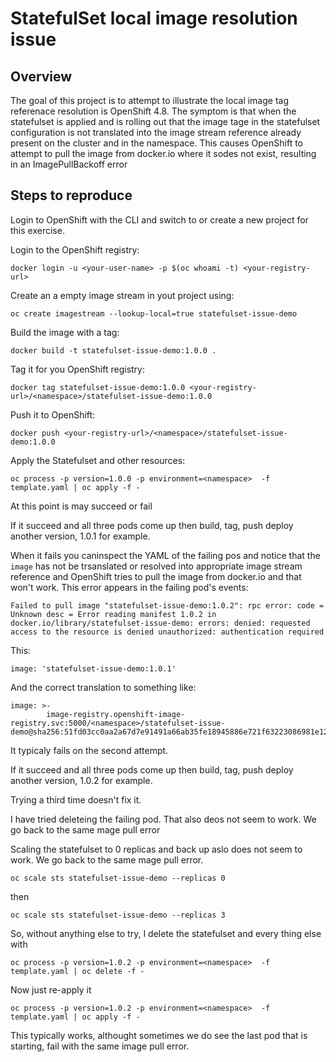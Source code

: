 # StatefulSet local image resolution issue
## Overview
The goal of this project is to attempt to illustrate the local image tag referenace resolution is OpenShift 4.8.  The symptom is that when the statefulset is applied and is rolling out that the image tage in the statefulset configuration is not translated into the image stream reference already present on the cluster and in the namespace.  This causes OpenShift to attempt to pull the image from docker.io where it sodes not exist, resulting in an ImagePullBackoff error

## Steps to reproduce

Login to OpenShift with the CLI and switch to or create a new project for this exercise.

Login to the OpenShift registry: 
```
docker login -u <your-user-name> -p $(oc whoami -t) <your-registry-url>
```

Create an a empty image stream in yout project using:
```
oc create imagestream --lookup-local=true statefulset-issue-demo
```
Build the image with a tag:
```
docker build -t statefulset-issue-demo:1.0.0 .
```
Tag it for you OpenShift registry:
```
docker tag statefulset-issue-demo:1.0.0 <your-registry-url>/<namespace>/statefulset-issue-demo:1.0.0
```
Push it to OpenShift:
```
docker push <your-registry-url>/<namespace>/statefulset-issue-demo:1.0.0
```
Apply the Statefulset and other resources:
```
oc process -p version=1.0.0 -p environment=<namespace>  -f template.yaml | oc apply -f -
```

At this point is may succeed or fail

If it succeed and all three pods come up then build, tag, push deploy another version, 1.0.1 for example.

When it fails you caninspect the YAML of the failing pos and notice that the `image` has not be trsanslated or resolved into appropriate image stream reference and OpenShift tries to pull the image from docker.io and that won't work. This error appears in the failing pod's events:

```
Failed to pull image "statefulset-issue-demo:1.0.2": rpc error: code = Unknown desc = Error reading manifest 1.0.2 in docker.io/library/statefulset-issue-demo: errors: denied: requested access to the resource is denied unauthorized: authentication required 
```

This:

```
image: 'statefulset-issue-demo:1.0.1'
```

And the correct translation to something like:

```
image: >-
        image-registry.openshift-image-registry.svc:5000/<namespace>/statefulset-issue-demo@sha256:51fd03cc0aa2a67d7e91491a66ab35fe18945886e721f63223086981e12adf6d
```

It typicaly fails on the second attempt.  

If it succeed and all three pods come up then build, tag, push deploy another version, 1.0.2 for example. 

Trying a third time doesn't fix it.

I have tried deleteing the failing pod.  That also deos not seem to work. We go back to the same mage pull error

Scaling the statefulset to 0 replicas and back up aslo does not seem to work. We go back to the same mage pull error.

```
oc scale sts statefulset-issue-demo --replicas 0
```
then
```
oc scale sts statefulset-issue-demo --replicas 3
```

So, without anything else to try, I delete the statefulset and every thing else with 

```
oc process -p version=1.0.2 -p environment=<namespace>  -f template.yaml | oc delete -f - 
```

Now just re-apply it

```
oc process -p version=1.0.2 -p environment=<namespace>  -f template.yaml | oc apply -f - 
```

This typically works, althought sometimes we do see the last pod that is starting, fail with the same image pull error.